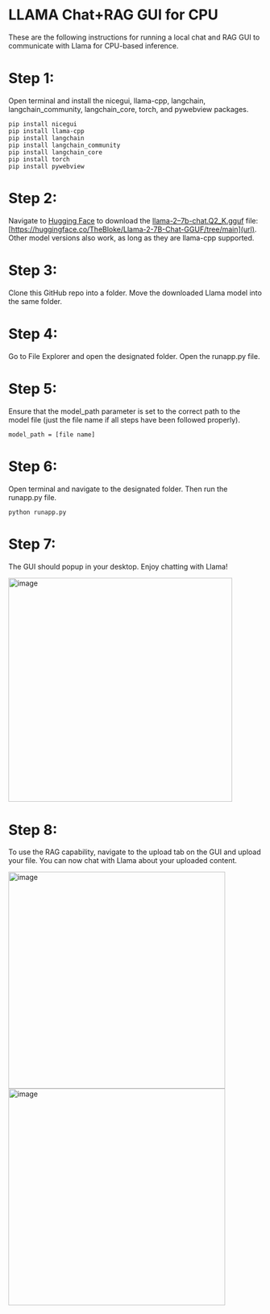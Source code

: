 # LLAMA Chat+RAG GUI for CPU

These are the following instructions for running a local chat and RAG GUI to communicate with Llama for CPU-based inference.

# Step 1: 
Open terminal and install the nicegui, llama-cpp, langchain, langchain_community, langchain_core, torch, and pywebview packages. 
```
pip install nicegui
pip install llama-cpp
pip install langchain
pip install langchain_community
pip install langchain_core
pip install torch
pip install pywebview
```
# Step 2: 
Navigate to [Hugging Face]([url](https://huggingface.co/TheBloke/Llama-2-7B-Chat-GGUF/tree/main)) to download the [llama-2–7b-chat.Q2_K.gguf]([url](https://huggingface.co/TheBloke/Llama-2-7B-Chat-GGUF/tree/main)) file: 
[https://huggingface.co/TheBloke/Llama-2-7B-Chat-GGUF/tree/main](url). Other model versions also work, as long as they are llama-cpp supported.

# Step 3: 
Clone this GitHub repo into a folder. Move the downloaded Llama model into the same folder.

# Step 4: 
Go to File Explorer and open the designated folder. Open the runapp.py file.

# Step 5: 
Ensure that the model_path parameter is set to the correct path to the model file (just the file name if all steps have been followed properly).

```
model_path = [file name]
```

# Step 6: 
Open terminal and navigate to the designated folder. Then run the runapp.py file.

``` 
python runapp.py
```

# Step 7: 
The GUI should popup in your desktop. Enjoy chatting with Llama!

<img width="444" alt="image" src="https://github.com/user-attachments/assets/ec432c2f-977f-4355-94c1-cc2def292ce2">

# Step 8:
To use the RAG capability, navigate to the upload tab on the GUI and upload your file. You can now chat with Llama about your uploaded content.

<img width="430" alt="image" src="https://github.com/user-attachments/assets/ef92399b-1246-4f7a-a0d6-622ad5b54d37">

<img width="430" alt="image" src="https://github.com/user-attachments/assets/9bb3bb7f-8236-4b4d-a84a-e3ae49985d5d">


